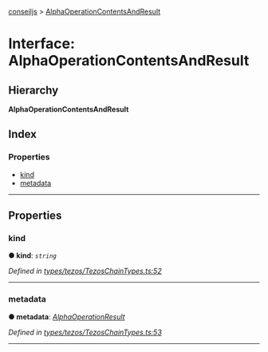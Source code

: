 [conseiljs](../README.md) > [AlphaOperationContentsAndResult](../interfaces/alphaoperationcontentsandresult.md)

# Interface: AlphaOperationContentsAndResult

## Hierarchy

**AlphaOperationContentsAndResult**

## Index

### Properties

* [kind](alphaoperationcontentsandresult.md#kind)
* [metadata](alphaoperationcontentsandresult.md#metadata)

---

## Properties

<a id="kind"></a>

###  kind

**● kind**: *`string`*

*Defined in [types/tezos/TezosChainTypes.ts:52](https://github.com/Cryptonomic/ConseilJS/blob/9d6b05b/src/types/tezos/TezosChainTypes.ts#L52)*

___
<a id="metadata"></a>

###  metadata

**● metadata**: *[AlphaOperationResult](alphaoperationresult.md)*

*Defined in [types/tezos/TezosChainTypes.ts:53](https://github.com/Cryptonomic/ConseilJS/blob/9d6b05b/src/types/tezos/TezosChainTypes.ts#L53)*

___

